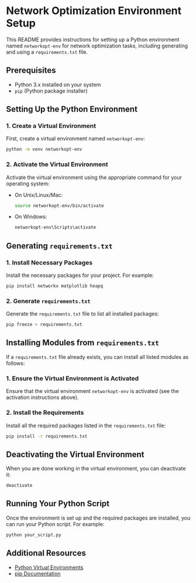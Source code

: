 
# Network Optimization Environment Setup

This README provides instructions for setting up a Python environment named `networkopt-env` for network optimization tasks, including generating and using a `requirements.txt` file.

## Prerequisites

- Python 3.x installed on your system
- `pip` (Python package installer)

## Setting Up the Python Environment

### 1. Create a Virtual Environment

First, create a virtual environment named `networkopt-env`:

```sh
python -m venv networkopt-env
```

### 2. Activate the Virtual Environment

Activate the virtual environment using the appropriate command for your operating system:

- On Unix/Linux/Mac:
  ```sh
  source networkopt-env/bin/activate
  ```

- On Windows:
  ```sh
  networkopt-env\Scripts\activate
  ```

## Generating `requirements.txt`

### 1. Install Necessary Packages

Install the necessary packages for your project. For example:

```sh
pip install networkx matplotlib heapq
```

### 2. Generate `requirements.txt`

Generate the `requirements.txt` file to list all installed packages:

```sh
pip freeze > requirements.txt
```

## Installing Modules from `requirements.txt`

If a `requirements.txt` file already exists, you can install all listed modules as follows:

### 1. Ensure the Virtual Environment is Activated

Ensure that the virtual environment `networkopt-env` is activated (see the activation instructions above).

### 2. Install the Requirements

Install all the required packages listed in the `requirements.txt` file:

```sh
pip install -r requirements.txt
```

## Deactivating the Virtual Environment

When you are done working in the virtual environment, you can deactivate it:

```sh
deactivate
```

## Running Your Python Script

Once the environment is set up and the required packages are installed, you can run your Python script. For example:

```sh
python your_script.py
```

## Additional Resources

- [Python Virtual Environments](https://docs.python.org/3/tutorial/venv.html)
- [pip Documentation](https://pip.pypa.io/en/stable/)
